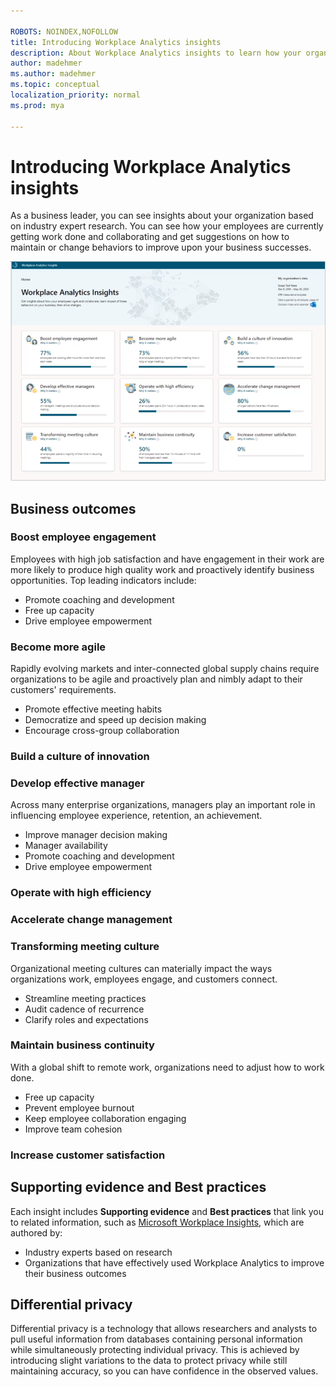 ```yaml
---

ROBOTS: NOINDEX,NOFOLLOW
title: Introducing Workplace Analytics insights
description: About Workplace Analytics insights to learn how your organization gets work done
author: madehmer
ms.author: madehmer
ms.topic: conceptual
localization_priority: normal 
ms.prod: mya

---
```

# Introducing Workplace Analytics insights

As a business leader, you can see insights about your organization based on industry expert research. You can see how your employees are currently getting work done and collaborating and get suggestions on how to maintain or change behaviors to improve upon your business successes.

![Home page](./images/home.png)

## Business outcomes

### Boost employee engagement 

Employees with high job satisfaction and have engagement in their work are more likely to produce high quality work and proactively identify business opportunities. Top leading indicators include: 

* Promote coaching and development
* Free up capacity
* Drive employee empowerment

### Become more agile

Rapidly evolving markets and inter-connected global supply chains require organizations to be agile and proactively plan and nimbly adapt to their customers' requirements.  

* Promote effective meeting habits
* Democratize and speed up decision making
* Encourage cross-group collaboration

### Build a culture of innovation

### Develop effective manager

Across many enterprise organizations, managers play an important role in influencing employee experience, retention, an achievement. 

* Improve manager decision making
* Manager availability
* Promote coaching and development
* Drive employee empowerment

### Operate with high efficiency

### Accelerate change management

### Transforming meeting culture

Organizational meeting cultures can materially impact the ways organizations work, employees engage, and customers connect. 

* Streamline meeting practices
* Audit cadence of recurrence
* Clarify roles and expectations

### Maintain business continuity

With a global shift to remote work, organizations need to adjust how to work done.

* Free up capacity
* Prevent employee burnout
* Keep employee collaboration engaging
* Improve team cohesion

### Increase customer satisfaction

## Supporting evidence and Best practices

Each insight includes **Supporting evidence** and **Best practices** that link you to related information, such as [Microsoft Workplace Insights](https://insights.office.com/), which are authored by:

* Industry experts based on research
* Organizations that have effectively used Workplace Analytics to improve their business outcomes

## Differential privacy

Differential privacy is a technology that allows researchers and analysts to pull useful information from databases containing personal information while simultaneously protecting individual privacy. This is achieved by introducing slight variations to the data to protect privacy while still maintaining accuracy, so you can have confidence in the observed values.
